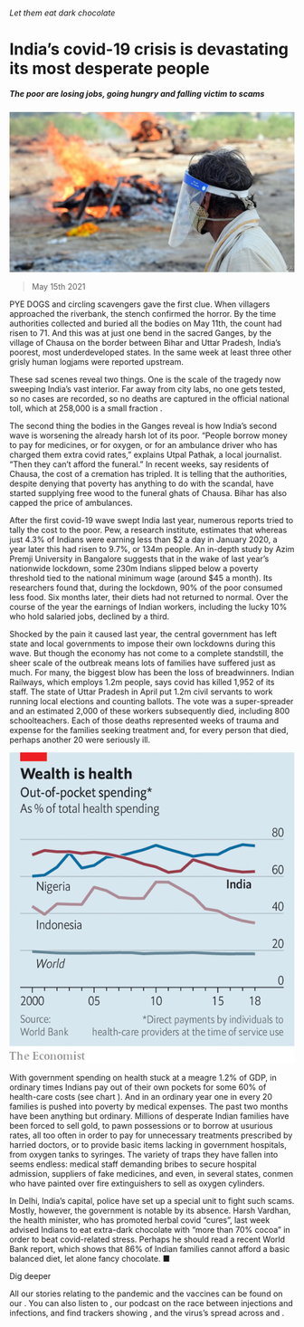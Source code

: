 ###### Let them eat dark chocolate

# India’s covid-19 crisis is devastating its most desperate people 

##### The poor are losing jobs, going hungry and falling victim to scams 

![image](images/20210515_asp501.jpg) 

> May 15th 2021 

PYE DOGS and circling scavengers gave the first clue. When villagers approached the riverbank, the stench confirmed the horror. By the time authorities collected and buried all the bodies on May 11th, the count had risen to 71. And this was at just one bend in the sacred Ganges, by the village of Chausa on the border between Bihar and Uttar Pradesh, India’s poorest, most underdeveloped states. In the same week at least three other grisly human logjams were reported upstream.

These sad scenes reveal two things. One is the scale of the tragedy now sweeping India’s vast interior. Far away from city labs, no one gets tested, so no cases are recorded, so no deaths are captured in the official national toll, which at 258,000 is a small fraction .


The second thing the bodies in the Ganges reveal is how India’s second wave is worsening the already harsh lot of its poor. “People borrow money to pay for medicines, or for oxygen, or for an ambulance driver who has charged them extra covid rates,” explains Utpal Pathak, a local journalist. “Then they can’t afford the funeral.” In recent weeks, say residents of Chausa, the cost of a cremation has tripled. It is telling that the authorities, despite denying that poverty has anything to do with the scandal, have started supplying free wood to the funeral ghats of Chausa. Bihar has also capped the price of ambulances.

After the first covid-19 wave swept India last year, numerous reports tried to tally the cost to the poor. Pew, a research institute, estimates that whereas just 4.3% of Indians were earning less than $2 a day in January 2020, a year later this had risen to 9.7%, or 134m people. An in-depth study by Azim Premji University in Bangalore suggests that in the wake of last year’s nationwide lockdown, some 230m Indians slipped below a poverty threshold tied to the national minimum wage (around $45 a month). Its researchers found that, during the lockdown, 90% of the poor consumed less food. Six months later, their diets had not returned to normal. Over the course of the year the earnings of Indian workers, including the lucky 10% who hold salaried jobs, declined by a third.

Shocked by the pain it caused last year, the central government has left state and local governments to impose their own lockdowns during this wave. But though the economy has not come to a complete standstill, the sheer scale of the outbreak means lots of families have suffered just as much. For many, the biggest blow has been the loss of breadwinners. Indian Railways, which employs 1.2m people, says covid has killed 1,952 of its staff. The state of Uttar Pradesh in April put 1.2m civil servants to work running local elections and counting ballots. The vote was a super-spreader and an estimated 2,000 of these workers subsequently died, including 800 schoolteachers. Each of those deaths represented weeks of trauma and expense for the families seeking treatment and, for every person that died, perhaps another 20 were seriously ill.

![image](images/20210515_ASC218.png) 


With government spending on health stuck at a meagre 1.2% of GDP, in ordinary times Indians pay out of their own pockets for some 60% of health-care costs (see chart ). And in an ordinary year one in every 20 families is pushed into poverty by medical expenses. The past two months have been anything but ordinary. Millions of desperate Indian families have been forced to sell gold, to pawn possessions or to borrow at usurious rates, all too often in order to pay for unnecessary treatments prescribed by harried doctors, or to provide basic items lacking in government hospitals, from oxygen tanks to syringes. The variety of traps they have fallen into seems endless: medical staff demanding bribes to secure hospital admission, suppliers of fake medicines, and even, in several states, conmen who have painted over fire extinguishers to sell as oxygen cylinders.

In Delhi, India’s capital, police have set up a special unit to fight such scams. Mostly, however, the government is notable by its absence. Harsh Vardhan, the health minister, who has promoted herbal covid “cures”, last week advised Indians to eat extra-dark chocolate with “more than 70% cocoa” in order to beat covid-related stress. Perhaps he should read a recent World Bank report, which shows that 86% of Indian families cannot afford a basic balanced diet, let alone fancy chocolate. ■

Dig deeper

All our stories relating to the pandemic and the vaccines can be found on our . You can also listen to , our podcast on the race between injections and infections, and find trackers showing ,  and the virus’s spread across  and .

